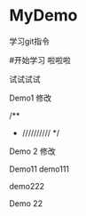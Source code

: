 # MyDemo
学习git指令

#开始学习
啦啦啦


试试试试



Demo1 修改




/**
*  //////////
*/



Demo 2 修改

Demo11 demo111

demo222

Demo 22

